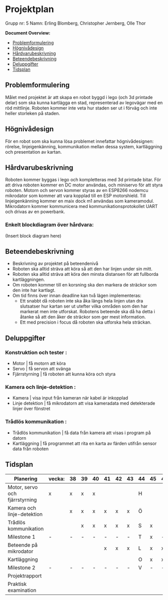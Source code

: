 # Projektplan

Grupp nr: 5
Namn: Erling Blomberg, Christopher Jernberg, Olle Thor

**Document Overview:**
- [Problemformulering](#problemformulering)
- [Högnivådesign](#högnivådesign)
- [Hårdvarubeskrivning](#hårdvarubeskrivning)
- [Beteendebeskrivning](#beteendebeskrivning)
- [Deluppgifter](#deluppgifter)
- [Tidsplan](#tidsplan)

## Problemformulering

Målet med projektet är att skapa en robot byggd i lego (och 3d printade delar) som ska kunna kartlägga en stad, representerad av legovägar med en röd mittlinje. Roboten kommer inte veta hur staden ser ut i förväg och inte heller storleken på staden.

## Högnivådesign

För en robot som ska kunna lösa problemet innefattar högnivådesignen: rörelse, linjeigenkänning, kommunikation mellan dessa system, kartläggning och presentation av kartan.

## Hårdvarubeskrivning

Roboten kommer byggas i lego och kompletteras med 3d printade bitar. För att driva roboten kommer en DC motor användas, och miniservo för att styra roboten. Motorn och servon kommer styras av en ESP8266 nodemcu mikrodator som kommer att vara kopplad till en ESP motorshield. Till linjeigenkänning kommer en maix dock m1 användas som kameramodul. Mikrodatorn kommer kommunicera med kommunikationsprotokollet UART och drivas av en powerbank.

### Enkelt blockdiagram över hårdvara:

(Insert block diagram here)

## Beteendebeskrivning

- Beskrivning av projektet på beteendenivå
- Roboten ska alltid sträva att köra så att den har linjen under sin mitt.
- Roboten ska alltid sträva att köra den minsta distansen för att fullborda kartläggningen.
- Om roboten kommer till en korsning ska den markera de sträckor som den inte har kartlagt.
- Om tid finns över innan deadline kan två lägen implementeras:
  - Ett snabbt då roboten inte ska åka längs hela linjen utan dra slutsatser hur kartan ser ut utefter vilka områden som den har markerat men inte utforskat. Robotens beteende ska då ha detta i åtanke så att den åker de sträckor som ger mest information.
  - Ett med precision i focus då roboten ska utforska hela sträckan.

## Deluppgifter

### Konstruktion och tester :

- Motor | få motorn att köra
- Servo | få servon att svänga
- Fjärrstyrning | få roboten att kunna köra och styra

### Kamera och linje-detektion :

- Kamera | visa input från kameran när kabel är inkopplad
- Linje detektion | få mikrodatorn att visa kameradata med detekterade linjer över fönstret

### Trådlös kommunikation :

- Trådlös kommunikation | få data från kamera att visas i program på datorn
- Kartläggning | få programmet att rita en karta av färden utifrån sensor data från roboten

## Tidsplan

| Planering | vecka: | 38 | 39 | 40 | 41 | 42 | 43 | 44 | 45 | 46 | 47 | 48 | 49 | 50 | 51 | 2  | 3  | 4  | 5  | 6  | 7  |
|------------|--------|---|---|---|---|---|---|---|---|---|---|---|---|---|---|---|---|---|---|---|---|
| Motor, servo och fjärrstyrning | x | x | x | x |   |   |   | H |   |   |   |   |   |   |   |   |   |   |   |   |   |
| Kamera och linje-detektion     |   | x | x | x | x | x | x | Ö |   |   |   |   |   |   |   |   |   |   |   |   |   |
| Trådlös kommunikation         |   |   | x | x | x | x | x | S | x |   |   |   |   |   |   |   |   |   |   |   |   |
| Milestone 1                   | - | - | - | - | - | - | - | T | x | - | - | - | - | - | - | - | - | - | - | - | - |
| Beteende på mikrodator        |   |   |   |   | x | x | x  | L | x | x | x | x | x | x |   |   |   |   |   |   |   |
| Kartläggning                  |   |   |   |   |   |   |   | O | x | x | x | x | x | x | x |   |   |   |   |   |   |
| Milestone 2                   | - | - | - | - | - | - | - | V | - | - | - | - | - | - | x | - | - | - | - | - | - |
| Projektrapport                |   |   |   |   |   |   |   |   |   |   |   |   |   | x | x | x | x | x | x | x |   |
| Praktisk examination           |           |   |   |   |   |   |   |   |   |   |   |   |   |   |   |   |   |   |   | x |   |   |
